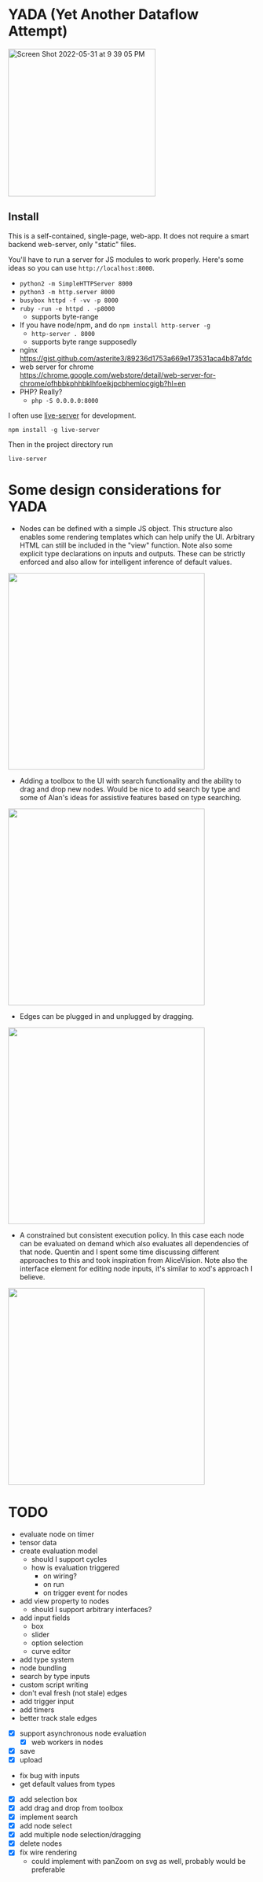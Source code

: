 # YADA (Yet Another Dataflow Attempt)

<img width="300" alt="Screen Shot 2022-05-31 at 9 39 05 PM" src="https://user-images.githubusercontent.com/27078897/171679946-9c6dbce3-871a-41c7-8ec7-2b8d6825be00.gif">


## Install

This is a self-contained, single-page, web-app. It does not require a smart backend web-server, only "static" files.

You'll have to run a server for JS modules to work properly. Here's some ideas so you can use `http://localhost:8000`.

* `python2 -m SimpleHTTPServer 8000`
* `python3 -m http.server 8000`
* `busybox httpd -f -vv -p 8000`
* `ruby -run -e httpd . -p8000`
  *    supports byte-range
* If you have node/npm, and do `npm install http-server -g`
  * `http-server . 8000`
  * supports byte range supposedly
* nginx https://gist.github.com/asterite3/89236d1753a669e173531aca4b87afdc
* web server for chrome https://chrome.google.com/webstore/detail/web-server-for-chrome/ofhbbkphhbklhfoeikjpcbhemlocgigb?hl=en
* PHP? Really?
  * `php -S 0.0.0.0:8000`

I often use [live-server](https://www.npmjs.com/package/live-server) for development.

```
npm install -g live-server
```

Then in the project directory run

```
live-server
```

# Some design considerations for YADA

- Nodes can be defined with a simple JS object. This structure also enables some rendering templates which can help unify the UI. Arbitrary HTML can still be included in the "view" function. Note also some explicit type declarations on inputs and outputs. These can be strictly enforced and also allow for intelligent inference of default values.

 <img width="400" src="https://user-images.githubusercontent.com/27078897/171680102-47d1826a-7f33-4d87-b135-02ea99579fb4.png">
 
- Adding a toolbox to the UI with search functionality and the ability to drag and drop new nodes. Would be nice to add search by type and some of Alan's ideas for assistive features based on type searching.

 <img width="400" src="https://user-images.githubusercontent.com/27078897/171680150-d48b0c01-0c6a-48b8-9bf2-80a744f27f9a.gif">

- Edges can be plugged in and unplugged by dragging.

 <img width="400" src="https://user-images.githubusercontent.com/27078897/171680171-1ed04bad-cca4-485d-a81b-a4180beaefe2.gif">

- A constrained but consistent execution policy. In this case each node can be evaluated on demand which also evaluates all dependencies of that node. Quentin and I spent some time discussing different approaches to this and took inspiration from AliceVision. Note also the interface element for editing node inputs, it's similar to xod's approach I believe.

 <img width="400" src="https://user-images.githubusercontent.com/27078897/171680225-5ad19a69-e0aa-4b2a-b54f-16407e959b6f.gif">


# TODO

- evaluate node on timer
- tensor data
- create evaluation model
  - should I support cycles
  - how is evaluation triggered
    - on wiring?
    - on run
    - on trigger event for nodes
- add view property to nodes
  - should I support arbitrary interfaces?
- add input fields
  - box
  - slider
  - option selection
  - curve editor
- add type system
- node bundling
- search by type inputs
- custom script writing
- don't eval fresh (not stale) edges
- add trigger input
- add timers
- better track stale edges


- [x] support asynchronous node evaluation
  - [x] web workers in nodes
- [x] save
- [x] upload
- fix bug with inputs
- get default values from types
- [x] add selection box
- [x] add drag and drop from toolbox
- [x] implement search
- [x] add node select
- [x] add multiple node selection/dragging
- [x] delete nodes
- [x] fix wire rendering
  - could implement with panZoom on svg as well, probably would be preferable
